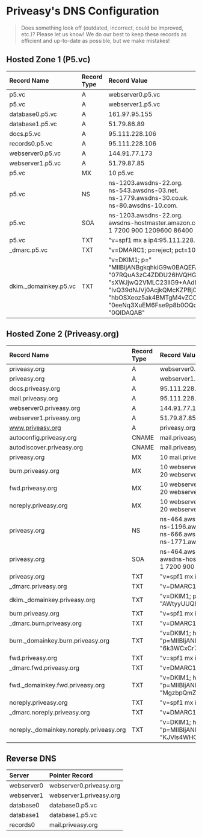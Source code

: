 # Priveasy's DNS Configuration

> Does something look off (outdated, incorrect, could be improved, etc.)? Please let us know! We do our best to keep these records as efficient and up-to-date as possible, but we make mistakes!

## Hosted Zone 1 (P5.vc)

|Record Name|Record Type|Record Value|TTL|Alias|Routing Policy|Differentiator|
| :------------ | :------------ | :------------ | :------------ | :------------ | :------------ | :------------ |
|p5.vc|A|webserver0.p5.vc||Yes|Weighted|200|
|p5.vc|A|webserver1.p5.vc||Yes|Weighted|50|
|database0.p5.vc|A|161.97.95.155|10800|No|Simple||
|database1.p5.vc|A|51.79.86.89|10800|No|Simple||
|docs.p5.vc|A|95.111.228.106|10800|No|Simple||
|records0.p5.vc|A|95.111.228.106|10800|No|Simple||
|webserver0.p5.vc|A|144.91.77.173|10800|No|Simple||
|webserver1.p5.vc|A|51.79.87.85|10800|No|Simple||
|p5.vc|MX|10 p5.vc|10800|No|Simple||
|p5.vc|NS|ns-1203.awsdns-22.org.<br>ns-543.awsdns-03.net.<br>ns-1779.awsdns-30.co.uk.<br>ns-80.awsdns-10.com.|172800|No|Simple||
|p5.vc|SOA|ns-1203.awsdns-22.org.<br>awsdns-hostmaster.amazon.com.<br>1 7200 900 1209600 86400|900|No|Simple||
|p5.vc|TXT|"v=spf1 mx a ip4:95.111.228.106/32 include:mail.priveasy.org -all"|10800|No|Simple||
|_dmarc.p5.vc|TXT|"v=DMARC1; p=reject; pct=100"|10800|No|Simple||
|dkim._domainkey.p5.vc|TXT|"v=DKIM1; p=" "MIIBIjANBgkqhkiG9w0BAQEFAAOCAQ8AMIIBCgKCAQEAoLgiU64/jJQcKeUgaJMT" "07RQuA3zC4ZDDU26hVQHGVwHI4AbuTkZUEe3DOWoP52iw5lCK+sB0h6tjqx7JtLj" "sXWJjwQ2VMLC23llG9+AAdLGlsi9vYPfvwWkW/zkndnD2FynD/R8ej0rh0c37EFO" "IvQ39dNJVj0AcjkQMcKZPBj0a5Sl1NHpZHKgVK+0z+ucR7fJRPwilGj9Mvk1qTwU" "hbOSXeoz5ak4BMTgM4vZC0/seE0LvAGF46yZyny+rrc6rGXhyeUfW91K+CXfF1CT" "0eeNq3XuEM6Fse9p8b0OQquetO8RITaO6kGFr3iradNgpJkpr79fmh4XreNoznvD" "0QIDAQAB"|3600|No|Simple||

## Hosted Zone 2 (Priveasy.org)

|Record Name|Record Type|Record Value|TTL|Alias|Routing Policy|Differentiator|
| :------------ | :------------ | :------------ | :------------ | :------------ | :------------ | :------------ |
|priveasy.org|A|webserver0.priveasy.org||Yes|Weighted|200|
|priveasy.org|A|webserver1.priveasy.org||Yes|Weighted|50|
|docs.priveasy.org|A|95.111.228.106|10800|No|Simple||
|mail.priveasy.org|A|95.111.228.106|10800|No|Simple||
|webserver0.priveasy.org|A|144.91.77.173|10800|No|Simple||
|webserver1.priveasy.org|A|51.79.87.85|10800|No|Simple||
|www.priveasy.org|A|priveasy.org||Yes|Simple||
|autoconfig.priveasy.org|CNAME|mail.priveasy.org|172800|No|Simple||
|autodiscover.priveasy.org|CNAME|mail.priveasy.org|172800|No|Simple||
|priveasy.org|MX|10 mail.priveasy.org|10800|No|Simple||
|burn.priveasy.org|MX|10 webserver0.priveasy.org<br>20 webserver1.priveasy.org|10800|No|Simple||
|fwd.priveasy.org|MX|10 webserver0.priveasy.org<br>20 webserver1.priveasy.org|10800|No|Simple||
|noreply.priveasy.org|MX|10 webserver0.priveasy.org<br>20 webserver1.priveasy.org|10800|No|Simple||
|priveasy.org|NS|ns-464.awsdns-58.com.<br>ns-1196.awsdns-21.org.<br>ns-666.awsdns-19.net.<br>ns-1771.awsdns-29.co.uk.|172800|No|Simple||
|priveasy.org|SOA|ns-464.awsdns-58.com.<br>awsdns-hostmaster.amazon.com.<br>1 7200 900 1209600 86400|900|No|Simple||
|priveasy.org|TXT|"v=spf1 mx ip4:95.111.228.106/32 a:mail.priveasy.org -all"|10800|No|Simple||
|_dmarc.priveasy.org|TXT|"v=DMARC1; p=reject; pct=100"|10800|No|Simple||
|dkim._domainkey.priveasy.org|TXT|"v=DKIM1; p=" "MIIBIjANBgkqhkiG9w0BAQEFAAOCAQ8AMIIBCgKCAQEAwigNdV1jHCPvZ5UraLd1" "Fj/WZn1378Yk2lriJivVqNTYlKoBesk3Quoqw3r72CGlHXxT188AfHrLGgoFaqaF" "w3NB5r5acOGE7RgeNE5Hm+pQZEwbDME0cx242RA8P1yrQrMNGf/lmZ4Xa44MTjeK" "AWtyyUUQEpIUjtllCdWeTqrwtz8qHR8jQivJWzqWExIQQ+VwzVQKZpiYcOwaRtEP" "5SeHw0VUG1gQKWw5eZ2k4YkHrn3gNXVG3+YyvGGCYJU1rWQQ1uqhXhWDWy5TPtfK" "Y9AogXNoir+1i8V3uq6HnHu6PiM8CB6NCDIkUVeqQax3DbEirUkuPV5IO8zWYis9" "vwIDAQAB"|3600|No|Simple||
|burn.priveasy.org|TXT|"v=spf1 mx ip4:144.91.77.173/32 ip4:51.79.87.85/32 a:webserver0.priveasy.org a:webserver1.priveasy.org -all"|10800|No|Simple||
|_dmarc.burn.priveasy.org|TXT|"v=DMARC1; p=reject; pct=100"|10800|No|Simple||
|burn._domainkey.burn.priveasy.org|TXT|"v=DKIM1; h=sha256; k=rsa; " "p=MIIBIjANBgkqhkiG9w0BAQEFAAOCAQ8AMIIBCgKCAQEAtmiRDQJZ/KlQR4K2zEjFfuwPfiOtjilRAaHQWk8GNTpJjimvD2FGgBYWxFvBecQdQaoSOEVo5QBt/B78K+Y+XBr6bQpV5vgnZvVWL0zDqAKhL4wcDZY+tloj8YL2EyeLEJqc8QB5Lke0+uOIPb7XlhGQuHFebjVSBZiKvhCtE4tMcDQbZMkSq42hFBBDk086V827qmStLEnIaL" "6k3WCxCr7XKK8///dSB+JOHbm1DPKbhXjJrzGQPA1Ousxphjlxe2oaf3YkjB4+2ov4zsCG82HLn5r0rv5J87ULqZMf/NkDPsU6wYPFvF/VYwm6DXMvJqU2kkbXghHJXKMgKP4QTQIDAQAB"|3600|No|Simple||
|fwd.priveasy.org|TXT|"v=spf1 mx ip4:144.91.77.173/32 ip4:51.79.87.85/32 a:webserver0.priveasy.org a:webserver1.priveasy.org -all"|10800|No|Simple||
|_dmarc.fwd.priveasy.org|TXT|"v=DMARC1; p=reject; pct=100"|10800|No|Simple||
|fwd._domainkey.fwd.priveasy.org|TXT|"v=DKIM1; h=sha256; k=rsa; " "p=MIIBIjANBgkqhkiG9w0BAQEFAAOCAQ8AMIIBCgKCAQEA3BKefZHmhxDkr0dZuFLq4Bc7+CgV+20zdzhHtHJlsnIsOP13uXvJpyGYMnML4lyiJM6Xlb3aF/urDLR5k7LJluL1gc+T5rcGTjeiUUx4bHYGXbZ1o3rRbb48A8E1RONt7MZ9mJ9/S2FbQn1Sq8PDnaUnpzZweFUumooPxG5LDlofKwu54soJBxYhmyQdw1V5PtaFQpHa9a8SFr" "MgzbpQmZR8FVgPqaELa416rPdmw/UzPNh5tGQrdusYVOcKuQX52UEYmj1AKcuyY1KZ2HP/lF97q7rJU3I1JgXYQyZ/pffRX6QAIBQSMDrKS9mNeJr+L8mxxT2DEmO/eyprdI3UjwIDAQAB"|3600|No|Simple||
|noreply.priveasy.org|TXT|"v=spf1 mx ip4:144.91.77.173/32 ip4:51.79.87.85/32 a:webserver0.priveasy.org a:webserver1.priveasy.org -all"|10800|No|Simple||
|_dmarc.noreply.priveasy.org|TXT|"v=DMARC1; p=reject; pct=100"|10800|No|Simple||
|noreply._domainkey.noreply.priveasy.org|TXT|"v=DKIM1; h=sha256; k=rsa; " "p=MIIBIjANBgkqhkiG9w0BAQEFAAOCAQ8AMIIBCgKCAQEA+LmqHQxD/SaB3cxVasZlPqEJbnyqARy1/OpbFH9V6KfSX+rGVEQqV0gHDjGH22hCkd0PgzWSOjRnpDhR/AfT1EyFqf3PFtdUxuZFwr6uDg1hzcZP10wV/h5YqLr07L/avPZ/KdvL2Kdi1DYL9n+BEZQ2VouDLDl4iQxZSUKMZF1L9BXtReHMTlrFhRdGsjjTBJekWVAhnMcLE2" "KJVls4WHCWsOni6TljcnxAxLqEdRnL1rNrIrxDQwsBxqvqNGKL8L6KudyfK6Z9TKNnq4PMFStkIb50QVX9jc9IE8xu4Is3AJYlSNVkNZw7Yczc4hL7wSXS7DKX0EP3C3pg7p3CYQIDAQAB"|3600|No|Simple||

## Reverse DNS

|Server|Pointer Record|
| :------------ | :------------ |
|webserver0|webserver0.priveasy.org|
|webserver1|webserver1.priveasy.org|
|database0|database0.p5.vc|
|database1|database1.p5.vc|
|records0|mail.priveasy.org|
